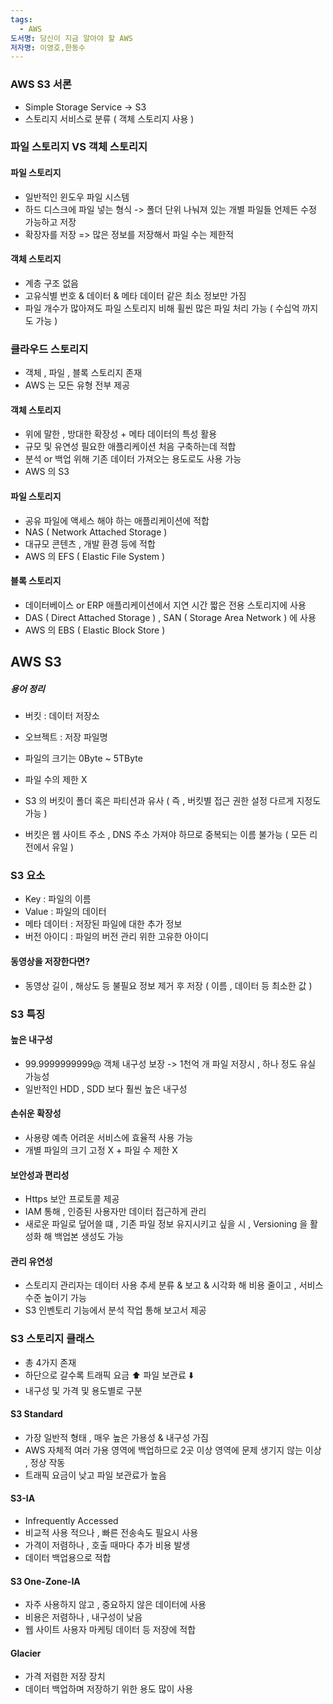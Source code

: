 ```yaml
---
tags:
  - AWS
도서명: 당신이 지금 알아야 할 AWS
저자명: 이영호,한동수
---
```

### AWS S3 서론

- Simple Storage Service -> S3
- 스토리지 서비스로 분류 ( 객체 스토리지 사용 )

### 파일 스토리지 VS 객체 스토리지
#### 파일 스토리지
- 일반적인 윈도우 파일 시스템
- 하드 디스크에 파일 넣는 형식
	-> 폴더 단위 나눠져 있는 개별 파일들 언제든 수정 가능하고 저장
- 확장자를 저장
=> 많은 정보를 저장해서 파일 수는 제한적
#### 객체 스토리지
- 계층 구조 없음
- 고유식별 번호 & 데이터 & 메타 데이터 같은 최소 정보만 가짐
- 파일 개수가 많아져도 파일 스토리지 비해 휠씬 많은 파일 처리 가능 ( 수십억 까지도 가능 )

### 클라우드 스토리지
- 객체 , 파일 , 블록 스토리지 존재
- AWS 는 모든 유형 전부 제공
#### 객체 스토리지
- 위에 말한 , 방대한 확장성 + 메타 데이터의 특성 활용
- 규모 및 유연성 필요한 애플리케이션 처음 구축하는데 적합
- 분석 or 백업 위해 기존 데이터 가져오는 용도로도 사용 가능
- AWS 의 S3
#### 파일 스토리지
- 공유 파일에 액세스 해야 하는 애플리케이션에 적합
- NAS ( Network Attached Storage )
- 대규모 콘텐츠 , 개발 환경 등에 적합
- AWS 의 EFS ( Elastic File System )
#### 블록 스토리지
- 데이터베이스 or ERP 애플리케이션에서 지연 시간 짧은 전용 스토리지에 사용
- DAS ( Direct Attached Storage ) , SAN ( Storage Area Network ) 에 사용
- AWS 의 EBS ( Elastic Block Store )

## AWS S3

##### 용어 정리
- 버킷 : 데이터 저장소
- 오브젝트 : 저장 파일명

- 파일의 크기는 0Byte ~ 5TByte
- 파일 수의 제한 X
- S3 의 버킷이 폴더 혹은 파티션과 유사 ( 즉 , 버킷별 접근 권한 설정 다르게 지정도 가능 )
- 버킷은 웹 사이트 주소 , DNS 주소 가져야 하므로 중복되는 이름 불가능 ( 모든 리전에서 유일 )

### S3 요소
- Key : 파일의 이름
- Value : 파일의 데이터
- 메타 데이터 : 저장된 파일에 대한 추가 정보
- 버전 아이디 : 파일의 버전 관리 위한 고유한 아이디
#### 동영상을 저장한다면?
- 동영상 길이 , 해상도 등 불필요 정보 제거 후 저장 ( 이름 , 데이터 등 최소한 값 )

### S3 특징
#### 높은 내구성
- 99.9999999999@ 객체 내구성 보장
	-> 1천억 개 파일 저장시 , 하나 정도 유실 가능성
- 일반적인 HDD , SDD 보다 훨씬 높은 내구성
#### 손쉬운 확장성
- 사용량 예측 어려운 서비스에 효율적 사용 가능
- 개별 파일의 크기 고정 X + 파일 수 제한 X
#### 보안성과 편리성
- Https 보안 프로토콜 제공
- IAM 통해 , 인증된 사용자만 데이터 접근하게 관리
- 새로운 파일로 덮어쓸 떄 , 기존 파일 정보 유지시키고 싶을 시 , Versioning 을 활성화 해 백업본 생성도 가능
#### 관리 유연성
- 스토리지 관리자는 데이터 사용 추세 분류 & 보고 & 시각화 해 비용 줄이고 , 서비스 수준 높이기 가능
- S3 인벤토리 기능에서 분석 작업 통해 보고서 제공

### S3 스토리지 클래스
- 총 4가지 존재
- 하단으로 갈수록 트래픽 요금 ⬆️ 파일 보관료 ⬇️
- 내구성 및 가격 및 용도별로 구분
#### S3 Standard
- 가장 일반적 형태 , 매우 높은 가용성 & 내구성 가짐
- AWS 자체적 여러 가용 영역에 백업하므로 2곳 이상 영역에 문제 생기지 않는 이상 , 정상 작동
- 트래픽 요금이 낮고 파일 보관료가 높음
#### S3-IA
- Infrequently Accessed
- 비교적 사용 적으나 , 빠른 전송속도 필요시 사용
- 가격이 저렴하나 , 호출 때마다 추가 비용 발생
- 데이터 백업용으로 적합
#### S3 One-Zone-IA
- 자주 사용하지 않고 , 중요하지 않은 데이터에 사용
- 비용은 저렴하나 , 내구성이 낮음
- 웹 사이트 사용자 마케팅 데이터 등 저장에 적합
#### Glacier
- 가격 저렴한 저장 장치
- 데이터 백업하며 저장하기 위한 용도 많이 사용

